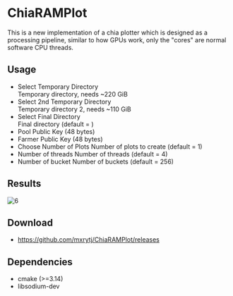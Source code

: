 # ChiaRAMPlot
This is a new implementation of a chia plotter which is designed as a processing pipeline, similar to how GPUs work, only the "cores" are normal software CPU threads.
## Usage

  * Select Temporary Directory   
    Temporary directory, needs ~220 GiB
  * Select 2nd Temporary Directory   
    Temporary directory 2, needs ~110 GiB
  * Select Final Directory  
    Final directory (default = <tmpdir>)
  * Pool Public Key (48 bytes)
  * Farmer Public Key (48 bytes)
  * Choose Number of Plots
    Number of plots to create (default = 1)
  * Number of threads
    Number of threads (default = 4)
  * Number of bucket 
    Number of buckets (default = 256)
 
## Results
![6](https://user-images.githubusercontent.com/86047703/122376086-5af25c00-cf53-11eb-9cbc-bf74a022e578.PNG)


## Download
   * https://github.com/mxrytj/ChiaRAMPlot/releases
 
## Dependencies
* cmake (>=3.14)
* libsodium-dev

